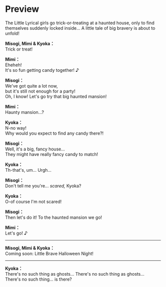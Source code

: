 # Preview
The Little Lyrical girls go trick-or-treating at a haunted house, only to find themselves suddenly locked inside... A little tale of big bravery is about to unfold!
  
**Misogi, Mimi & Kyoka：**  
Trick or treat!  
  
**Mimi：**  
Eheheh!  
It's so fun getting candy together! ♪  
  
**Misogi：**  
We've got quite a lot now,  
but it's still not enough for a party!  
Oh, I know! Let's go try that big haunted mansion!  
  
**Mimi：**  
Haunty mansion...?  
  
**Kyoka：**  
N-no way!  
Why would you expect to find any candy there?!  
  
**Misogi：**  
Well, it's a big, fancy house...  
They might have really fancy candy to match!  
  
**Kyoka：**  
Th-that's, um... Urgh...  
  
**Misogi：**  
Don't tell me you're... *scared,* Kyoka?  
  
**Kyoka：**  
O-of course I'm not scared!  
  
**Misogi：**  
Then let's do it! To the haunted mansion we go!  
  
**Mimi：**  
Let's go! ♪  
  

---  
  
**Misogi, Mimi & Kyoka：**  
Coming soon: Little Brave Halloween Night!  
  

---  
  
**Kyoka：**  
There's no such thing as ghosts... There's no such thing as ghosts...  
There's no such thing... is there?  
